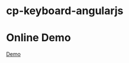 # cp-keyboard-angularjs

# Online Demo
[Demo](https://cempehlivan.github.io/cp-keyboard-angularjs/example/)